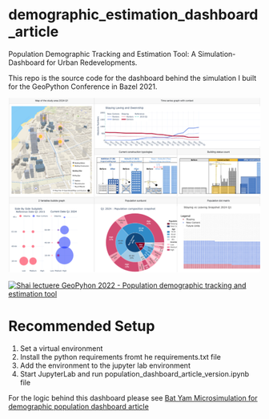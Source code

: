 # demographic_estimation_dashboard_article
Population Demographic Tracking and Estimation Tool: A Simulation-Dashboard for Urban Redevelopments.

This repo is the source code for the dashboard behind the simulation I built for the GeoPython Conference in Bazel 2021.

![Dashboard overview](https://raw.githubusercontent.com/Shai2u/demographic_estimation_dashboard_article/main/assets/graphics/dahboard_overview.png)

[![Shai lectuere GeoPyhon 2022 - Population demographic tracking and estimation tool
](https://img.youtube.com/vi/Wq4660hsJPM/sddefault.jpg)](https://www.youtube.com/watch?v=Wq4660hsJPM)

# Recommended Setup
1. Set a virtual environment
2. Install the python requirements fromt he requirements.txt file
3. Add the environment to the jupyter lab environment
4. Start JupyterLab and run population_dashboard_article_version.ipynb file


For the logic behind this dashboard please see
[Bat Yam Microsimulation for demographic population dashboard article](https://github.com/Shai2u/bat_yam_microsimulation_article)